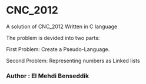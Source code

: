 # CNC_2012
A solution of CNC_2012 Written in C language

The problem is devided into two parts:

First Problem: Create a Pseudo-Language.

Second Problem: Representing numbers as Linked lists



### Author : El Mehdi Benseddik
